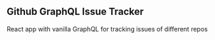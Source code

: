 ## Github GraphQL Issue Tracker

React app with vanilla GraphQL for tracking issues of different repos